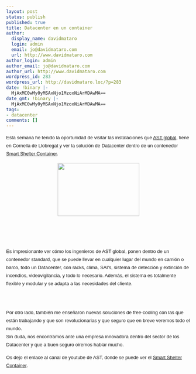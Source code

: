 ```yaml
---
layout: post
status: publish
published: true
title: Datacenter en un container
author:
  display_name: davidmataro
  login: admin
  email: jo@davidmataro.com
  url: http://www.davidmataro.com
author_login: admin
author_email: jo@davidmataro.com
author_url: http://www.davidmataro.com
wordpress_id: 283
wordpress_url: http://davidmataro.loc/?p=283
date: !binary |-
  MjAxMC0wMy0yMSAxNjo1MzoxNiArMDAwMA==
date_gmt: !binary |-
  MjAxMC0wMy0yMSAxNjo1MzoxNiArMDAwMA==
tags:
- datacenter
comments: []
---
```

<div><span class="Apple-style-span"   style="line-height: 22px; font-family:Arial, sans-serif;font-size:13px;"><span title="Aquesta setmana he tingut la oportunitat de visitar les instal·lacions que AST Globlal té a Cornella de Llobregat i veure la solució de Datacenter dins d'un contenidor Smart Shelter Container." style="background-color: rgb(255, 255, 255); ">Esta semana he tenido la oportunidad de visitar las instalaciones que <a href="http://www.ast-global.com/">AST global</a>, tiene en Cornella de Llobregat y ver la solución de Datacenter dentro de un contenedor <a href="http://www.ast-global.com/producto_detalle.php?cat=1&amp;id=4">Smart Shelter Container</a>.<br /></span></span></div>
<div></div>
<p><a onblur="try {parent.deselectBloggerImageGracefully();} catch(e) {}" href="http://2.bp.blogspot.com/_c9wPNLl7wzs/S6Z5aqOfpeI/AAAAAAAAAK8/KYkuXac_XK0/s1600-h/Screen+shot+2010-03-21+at+8.45.59+PM.png"><img style="display:block; margin:0px auto 10px; text-align:center;cursor:pointer; cursor:hand;width: 223px; height: 145px;" src="http://2.bp.blogspot.com/_c9wPNLl7wzs/S6Z5aqOfpeI/AAAAAAAAAK8/KYkuXac_XK0/s320/Screen+shot+2010-03-21+at+8.45.59+PM.png" border="0" alt="" id="BLOGGER_PHOTO_ID_5451177897897207266" /></a><span class="Apple-style-span"   style="  line-height: 22px; font-family:Arial, sans-serif;font-size:13px;"><span title="Aquesta setmana he tingut la oportunitat de visitar les instal·lacions que AST Globlal té a Cornella de Llobregat i veure la solució de Datacenter dins d'un contenidor Smart Shelter Container." style="background-color: rgb(255, 255, 255); "><span class="Apple-style-span"   style="font-family:Georgia, serif;font-size:130%;"><span class="Apple-style-span"  style=" line-height: normal;font-size:16px;"><br /></span></span><br /></span></span>
<div><span class="Apple-style-span"   style="  line-height: 22px; font-family:Arial, sans-serif;font-size:13px;"><span title="Aquesta setmana he tingut la oportunitat de visitar les instal·lacions que AST Globlal té a Cornella de Llobregat i veure la solució de Datacenter dins d'un contenidor Smart Shelter Container." style="background-color: rgb(255, 255, 255); "><br /></span><span title="És impressionant veure com els enginyers de AST Globlal posen dins d'un contenidor standard, que es pot portar a qualsevol lloc del moment amb camió o vaixell, tot un Datacenter, amb el racks, clima, SAI's, sistema de detecció i extinció d'" style="background-color: rgb(255, 255, 255); ">Es impresionante ver cómo los ingenieros de AST global, ponen dentro de un contenedor standard, que se puede llevar en cualquier lugar del mundo en camión o barco, todo un Datacenter, con racks, clima, SAI's, sistema de detección y extinción de </span><span title="incèndis, videovigilància, i tot el necessàri." style="background-color: rgb(255, 255, 255); ">incendios, videovigilancia, y todo lo necesario. </span><span title="A més, el sistema es totalment flexible i moular i s'adapta a les necessitats del client." style="background-color: rgb(255, 255, 255); ">Además, el sistema es totalmente flexible y modular  y se adapta a las necesidades del cliente.</p>
<p></span></span>
<div><span class="Apple-style-span"  style="font-family:Arial, sans-serif;"><span class="Apple-style-span"  style="line-height: 22px; font-size:-webkit-xxx-large;"><br /></span></span></div>
<div><span class="Apple-style-span"   style="  line-height: 22px; font-family:Arial, sans-serif;font-size:13px;"><span title="A més, el sistema es totalment flexible i moular i s'adapta a les necessitats del client." style="background-color: rgb(255, 255, 255); "><br /></span><span title="D'altre banda, també hem van ensenyar noves solucions de free-cooling amb les que estan treballant i que son revolucionaries i que de ben segur que en breu veurem arreu del món." style="background-color: rgb(255, 255, 255); ">Por otro lado, también me enseñaron nuevas soluciones de free-cooling con las que están trabajando y que son revolucionarias y que seguro que en breve veremos todo el mundo.<br /></span><span title="Sens dubte, ens trobem davant d'una empresa innovadora dins del sector dels Datacenter i que de ben segur en sentirem a parlar molt.">Sin duda, nos encontramos ante una empresa innovadora dentro del sector de los Datacenter y que a buen seguro oiremos hablar mucho.</p>
<p></span><span title="Us deixo l'enllaça al canal de youtube de AST, on es pot veure el Smart Shelter Container." style="background-color: rgb(255, 255, 255); ">Os dejo el enlace al canal de youtube de AST, donde se puede ver el <a href="http://www.ast-global.com/producto_detalle.php?cat=1&amp;id=4">Smart Shelter Container</a>.</span></span></div>
</div>

